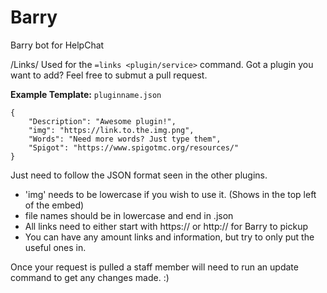 # Barry
Barry bot for HelpChat

/Links/
Used for the `=links <plugin/service>` command.
Got a plugin you want to add? Feel free to submut a pull request.

**Example Template:**
`pluginname.json`
```
{
    "Description": "Awesome plugin!",
    "img": "https://link.to.the.img.png",
    "Words": "Need more words? Just type them",
    "Spigot": "https://www.spigotmc.org/resources/"
}
```

Just need to follow the JSON format seen in the other plugins.
  - 'img' needs to be lowercase if you wish to use it. (Shows in the top left of the embed)
  - file names should be in lowercase and end in .json
  - All links need to either start with https:// or http:// for Barry to pickup
  - You can have any amount links and information, but try to only put the useful ones in.
  
Once your request is pulled a staff member will need to run an update command to get any changes made. :)
